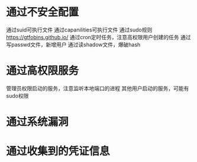 # 通过不安全配置
通过suid可执行文件
通过capanilities可执行文件
通过sudo规则
https://gtfobins.github.io/
通过cron定时任务，注意高权限用户创建的任务
通过写passwd文件，新增用户
通过读shadow文件，爆破hash
# 通过高权限服务
管理员权限启动的服务，注意监听本地端口的进程
其他用户启动的服务，可能有sudo权限

# 通过系统漏洞

# 通过收集到的凭证信息